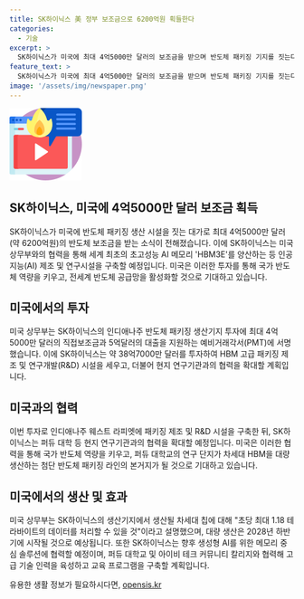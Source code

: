 ```yaml
---
title: SK하이닉스 美 정부 보조금으로 6200억원 획들한다
categories:
  - 기술
excerpt: >
  SK하이닉스가 미국에 최대 4억5000만 달러의 보조금을 받으며 반도체 패키징 기지를 짓는다. 이에 대한 예비거래각서가 발표됐고, 미국 상무부는 최대 25%의 세제 혜택을 제공할 계획이다. 이번 투자를 통해 반도체 생태계와 기술 리더십에 기여하며, 퍼듀 대학과의 협력으로 인디애나 주 웨스트 라피엣에 HBM 고급 패키징 제조시설을 세울 예정이다. 미국 상무부는 이로부터 향후 AI 시스템을 훈련시키는 GPU의 중요한 구성요소로 기대하고 있으며, 2028년에 대량 생산을 시작할 것으로 전망했다. SK하이닉스는 인재 개발 및 교육 프로그램에도 힘을 쏟을 계획이다.
feature_text: >
  SK하이닉스가 미국에 최대 4억5000만 달러의 보조금을 받으며 반도체 패키징 기지를 짓는다. 이에 대한 예비거래각서가 발표됐고, 미국 상무부는 최대 25%의 세제 혜택을 제공할 계획이다. 이번 투자를 통해 반도체 생태계와 기술 리더십에 기여하며, 퍼듀 대학과의 협력으로 인디애나 주 웨스트 라피엣에 HBM 고급 패키징 제조시설을 세울 예정이다. 미국 상무부는 이로부터 향후 AI 시스템을 훈련시키는 GPU의 중요한 구성요소로 기대하고 있으며, 2028년에 대량 생산을 시작할 것으로 전망했다. SK하이닉스는 인재 개발 및 교육 프로그램에도 힘을 쏟을 계획이다.
image: '/assets/img/newspaper.png'
---
```


<p><img src="/assets/img/news.png" alt="rentncar 속보" /></p>

<h2 data-ke-size="size26">SK하이닉스, 미국에 4억5000만 달러 보조금 획득</h2>

<p data-ke-size="size16">SK하이닉스가 미국에 반도체 패키징 생산 시설을 짓는 대가로 최대 4억5000만 달러(약 6200억원)의 반도체 보조금을 받는 소식이 전해졌습니다. 이에 SK하이닉스는 미국 상무부와의 협력을 통해 세계 최초의 초고성능 AI 메모리 'HBM3E'를 양산하는 등 인공지능(AI) 제조 및 연구시설을 구축할 예정입니다. 미국은 이러한 투자를 통해 국가 반도체 역량을 키우고, 전세계 반도체 공급망을 활성화할 것으로 기대하고 있습니다.</p>

<h2 data-ke-size="size26">미국에서의 투자</h2>

<p data-ke-size="size16">미국 상무부는 SK하이닉스의 인디애나주 반도체 패키징 생산기지 투자에 최대 4억5000만 달러의 직접보조금과 5억달러의 대출을 지원하는 예비거래각서(PMT)에 서명했습니다. 이에 SK하이닉스는 약 38억7000만 달러를 투자하여 HBM 고급 패키징 제조 및 연구개발(R&D) 시설을 세우고, 더불어 현지 연구기관과의 협력을 확대할 계획입니다.</p>

<h2 data-ke-size="size26">미국과의 협력</h2>

<p data-ke-size="size16">이번 투자로 인디애나주 웨스트 라피엣에 패키징 제조 및 R&D 시설을 구축한 뒤, SK하이닉스는 퍼듀 대학 등 현지 연구기관과의 협력을 확대할 예정입니다. 미국은 이러한 협력을 통해 국가 반도체 역량을 키우고, 퍼듀 대학교의 연구 단지가 차세대 HBM을 대량 생산하는 첨단 반도체 패키징 라인의 본거지가 될 것으로 기대하고 있습니다.</p>

<h2 data-ke-size="size26">미국에서의 생산 및 효과</h2>

<p data-ke-size="size16">미국 상무부는 SK하이닉스의 생산기지에서 생산될 차세대 칩에 대해 "초당 최대 1.18 테라바이트의 데이터를 처리할 수 있을 것"이라고 설명했으며, 대량 생산은 2028년 하반기에 시작될 것으로 예상됩니다. 또한 SK하이닉스는 향후 생성형 AI를 위한 메모리 중심 솔루션에 협력할 예정이며, 퍼듀 대학교 및 아이비 테크 커뮤니티 칼리지와 협력해 고급 기술 인력을 육성하고 교육 프로그램을 구축할 계획입니다.</p>
유용한 생활 정보가 필요하시다면, <a href="https://opensis.kr" rel="dofollow">opensis.kr</a>


